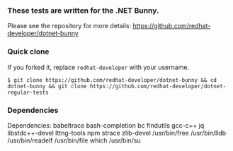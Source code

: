 ### These tests are written for the .NET Bunny.

Please see the repository for more details: https://github.com/redhat-developer/dotnet-bunny

### Quick clone

If you forked it, replace `redhat-developer` with your username.

```
$ git clone https://github.com/redhat-developer/dotnet-bunny && cd dotnet-bunny && git clone https://github.com/redhat-developer/dotnet-regular-tests
```

### Dependencies

Dependencies: babeltrace bash-completion bc findutils gcc-c++ jq libstdc++-devel lttng-tools npm strace zlib-devel /usr/bin/free /usr/bin/lldb /usr/bin/readelf /usr/bin/file which /usr/bin/su

